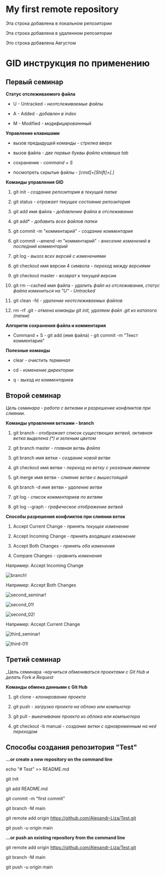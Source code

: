 # My first remote repository

Эта строка добавлена в локальном репозитории

Эта строка добавлена в удаленном репозитории

Это строка добавлена Августом



# **GID инструкция по применению**

## **Первый семинар**

**Статус отслеживаемого файла**

* U - Untracked - *неотслеживаемые файлы*

* A - Added - *добавлен в index*

* M - Modified - *модифицированнный*

**Управление клавишами**

* вызов предыдущей команды - *стрелка вверх*

* вызов файла - *две первые буквы файла клавиша tab*

* сохранение - *command + S*

* посмотреть скрытые файлы - *[cmd]+[Shift]+[.]*

**Команды управления GID**

1. git init - *создание репозитория в текущей папке*

2. git status - *отражает текущее состояние репозитория*

3. git add имя файла - *добавление файла в отслеживание*

4. git add* - *добавить всех файлов папки*

5. git commit -m "комментарий" - *создание комментария*

6. git commit --amend -m "комментарий" - *внесение изменений в последний комментарий*

7. git log - *вызоз всех версий с изменениями*

8. git checkout имя версии 4 символа - *переход между версиями*

9. git checkout master - *возврат к текущей версии*

10. git rm --cached имя файла - *удалить файл из отслеживания, статус файла измениться на "U" - Untracked*
11. git clean -fd - *удаление неотслеживаемых файлов*

12. rm -rf .git - *отмена команды git init, удаляем файл .git из каталога (папки)*

**Алгоритм сохранения файла и комментария**

* Command + S - git add (имя файла) - git commit -m "Текст комментария"

**Полезные команды**

* clear - *очистить терминал*

* cd - *изменение директории*

* q - *выход из комментариев*

## **Второй семинар**

_Цель семинара - работа с ветками и разрешение конфликтов при слиянии._

**Команды управления ветками - branch**

1. git branch - _отображает список существющих ветвей, активная ветка выделена (*) и зеленым цветом_

2. git branch master - _главная ветвь файла_

3. git branch имя ветки - _создание новой ветви_

4. git checkout имя ветви - _переход на ветку с указаным именем_

5. git merge имя ветви - _слияние ветви с вышестоящей_

6. git branch -d имя ветви - _удаление ветви_

7. git log - _список комментариев по ветвям_

8. git log --graph - _графическое отображение ветвей_

**Способы разрешения конфликтов при слиянии веток**

1. Accept Current Change - *принять текущее изменение*

2. Accept Incoming Change - *принять входящее изменение*

3. Accept Both Changes - *принять оба изменения*

4. Compare Changes - *сравнить изменения*

Например: Accept Incoming Change

![branch!](branch.jpg)

Например: Accept Both Changes

![second_seminar!](second_seminar.jpg)

![second_01!](second_01.jpg)

![second_02!](second_02.jpg)

Например: Accept Current Change

![third_seminar!](third_seminar.jpg)

![third-01!](third-01.jpg)

## **Третий семинар**

_Цель семинара -_научиться обмениваться проектами с Git Hub и делать Fork и Request_

**Команды обмена данными с Git Hub**

1. git clone - _клонирование проекта_

2. git push - _загрузка проекта на облоко или компьютер_

3. git pull - _выкачивание проекта из облока или компьютера_

4. git checkout -b manual - _создание ветки с одновременным на неё переходом_

## **Способы создания репозитория "Test"**

**…or create a new repository on the command line**

echo "# Test" >> README.md

git init

git add README.md

git commit -m "first commit"

git branch -M main

git remote add origin https://github.com/Alexandr-Liza/Test.git

git push -u origin main

**…or push an existing repository from the command line**

git remote add origin https://github.com/Alexandr-Liza/Test.git

git branch -M main

git push -u origin main


